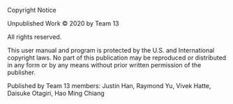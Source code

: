 Copyright Notice

Unpublished Work © 2020 by Team 13 

All rights reserved. 

This user manual and program is protected by the U.S. and International copyright laws. No part of this publication may be reproduced or distributed in any form or by any means without prior written permission of the publisher. 

Published by Team 13 members: 
Justin Han, Raymond Yu, Vivek Hatte, Daisuke Otagiri, Hao Ming Chiang
